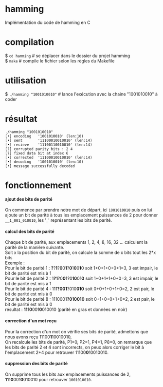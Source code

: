 hamming
=======
Implémentation du code de hamming en C

compilation
=======
$ `cd hamming` # se déplacer dans le dossier du projet hamming <br />
$ `make` # compile le fichier selon les règles du Makefile

utilisation
=======
$ `./hamming "1001010010"` # lance l'exécution avec la chaine "1001010010" à coder

résultat
=======
	./hamming "1001010010"
	[•] encoding   '1001010010' (len:10)
	[•] sent       '11100010010010' (len:14)
	[•] recieve    '11100110010010' (len:14)
	[?] corrupted parity bits : 2 4
	[?] fixed data bit at index 6
	[•] corrected  '11100010010010' (len:14)
	[•] decoding   '1001010010' (len:10)
	[•] message successfully decoded

fonctionnement
=======
#### ajout des bits de parité
On commence par prendre notre mot de départ, ici `1001010010` puis on lui ajoute un bit de parité à tous les emplacement puissances de 2 pour donner `__1_001_010010`, les '_' représentant les bits de parité.
#### calcul des bits de parité
Chaque bit de parité, aux emplacements 1, 2, 4, 8, 16, 32 ... calculent la parité de la manière suivante.<br />
Soit x la position du bit de parité, on calcule la somme de x bits tout les 2*x bits<br />
Exemple :<br />
Pour le bit de parité 1 :  <b>?</b>?<b>1</b>?<b>0</b>0<b>1</b>?<b>0</b>1<b>0</b>0<b>1</b>0 soit 1+0+1+0+0+1=3, 3 est impair, le bit de parité est mis à 1<br />
Pour le bit de parité 2 :  1<b>?1</b>?0<b>01</b>?0<b>10</b>01<b>0</b> soit 1+0+1+1+0+0=3, 3 est impair, le bit de parité est mis à 1<br />
Pour le bit de parité 4 :  111<b>?001</b>?010<b>010</b> soit 0+0+1+0+1+0=2, 2 est pair, le bit de parité est mis à 0<br />
Pour le bit de parité 8 :  1110001<b>?010010</b> soit 0+1+0+0+1+0=2, 2 est pair, le bit de parité est mis à 0<br />
résultat : <b>11</b>1<b>0</b>001<b>0</b>010010 (parité en gras et données en noir)
#### correction d'un mot reçu
Pour la correction d'un mot on vérifie ses bits de parité, admettons que nous avons reçu 11100<b>1</b>10010010,<br />On recalcule les bits de parité, P1=0, P2=1, P4=1, P8=0, on remarque que les bits de parité 2 et 4 sont incorrects, on peux alors corriger le bit à l'emplacement 2+4 pour retrouver 11100<b>0</b>10010010.<br />
#### suppression des bits de parité
On supprime tous les bits aux emplacements puissances de 2, <b>11</b>1<b>0</b>001<b>0</b>010010 pour retrouver `1001010010`.
